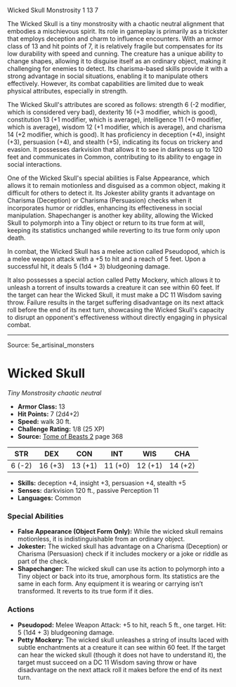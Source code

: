 <MonsterName/>Wicked Skull</MonsterName>
<CreatureType/>Monstrosity</CreatureType>
<CR/>1</CR>
<AC/>13</AC>
<HP/>7</HP>
<summary>The Wicked Skull is a tiny monstrosity with a chaotic neutral alignment that embodies a mischievous spirit. Its role in gameplay is primarily as a trickster that employs deception and charm to influence encounters. With an armor class of 13 and hit points of 7, it is relatively fragile but compensates for its low durability with speed and cunning. The creature has a unique ability to change shapes, allowing it to disguise itself as an ordinary object, making it challenging for enemies to detect. Its charisma-based skills provide it with a strong advantage in social situations, enabling it to manipulate others effectively. However, its combat capabilities are limited due to weak physical attributes, especially in strength.</summary>

<detail>

The Wicked Skull's attributes are scored as follows: strength 6 (-2 modifier, which is considered very bad), dexterity 16 (+3 modifier, which is good), constitution 13 (+1 modifier, which is average), intelligence 11 (+0 modifier, which is average), wisdom 12 (+1 modifier, which is average), and charisma 14 (+2 modifier, which is good). It has proficiency in deception (+4), insight (+3), persuasion (+4), and stealth (+5), indicating its focus on trickery and evasion. It possesses darkvision that allows it to see in darkness up to 120 feet and communicates in Common, contributing to its ability to engage in social interactions.

One of the Wicked Skull's special abilities is False Appearance, which allows it to remain motionless and disguised as a common object, making it difficult for others to detect it. Its Jokester ability grants it advantage on Charisma (Deception) or Charisma (Persuasion) checks when it incorporates humor or riddles, enhancing its effectiveness in social manipulation. Shapechanger is another key ability, allowing the Wicked Skull to polymorph into a Tiny object or return to its true form at will, keeping its statistics unchanged while reverting to its true form only upon death.

In combat, the Wicked Skull has a melee action called Pseudopod, which is a melee weapon attack with a +5 to hit and a reach of 5 feet. Upon a successful hit, it deals 5 (1d4 + 3) bludgeoning damage. 

It also possesses a special action called Petty Mockery, which allows it to unleash a torrent of insults towards a creature it can see within 60 feet. If the target can hear the Wicked Skull, it must make a DC 11 Wisdom saving throw. Failure results in the target suffering disadvantage on its next attack roll before the end of its next turn, showcasing the Wicked Skull's capacity to disrupt an opponent's effectiveness without directly engaging in physical combat.</detail>



---

Source: 5e_artisinal_monsters

# Wicked Skull

*Tiny* *Monstrosity* *chaotic neutral*

- **Armor Class:** 13
- **Hit Points:** 7 (2d4+2)
- **Speed:** walk 30 ft.
- **Challenge Rating:** 1/8 (25 XP)
- **Source:** [Tome of Beasts 2](https://koboldpress.com/kpstore/product/tome-of-beasts-2-for-5th-edition) page 368

| STR | DEX | CON | INT | WIS | CHA |
| --- | --- | --- | --- | --- | --- |
| 6 (-2) | 16 (+3) | 13 (+1) | 11 (+0) | 12 (+1) | 14 (+2) |

- **Skills:** deception +4, insight +3, persuasion +4, stealth +5
- **Senses:** darkvision 120 ft., passive Perception 11
- **Languages:** Common

### Special Abilities

- **False Appearance (Object Form Only):** While the wicked skull remains motionless, it is indistinguishable from an ordinary object.
- **Jokester:** The wicked skull has advantage on a Charisma (Deception) or Charisma (Persuasion) check if it includes mockery or a joke or riddle as part of the check.
- **Shapechanger:** The wicked skull can use its action to polymorph into a Tiny object or back into its true, amorphous form. Its statistics are the same in each form. Any equipment it is wearing or carrying isn’t transformed. It reverts to its true form if it dies.

### Actions

- **Pseudopod:** Melee Weapon Attack: +5 to hit, reach 5 ft., one target. Hit: 5 (1d4 + 3) bludgeoning damage.
- **Petty Mockery:** The wicked skull unleashes a string of insults laced with subtle enchantments at a creature it can see within 60 feet. If the target can hear the wicked skull (though it does not have to understand it), the target must succeed on a DC 11 Wisdom saving throw or have disadvantage on the next attack roll it makes before the end of its next turn.




